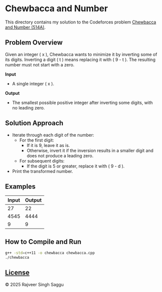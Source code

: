 # Chewbacca and Number

This directory contains my solution to the Codeforces problem [Chewbacca and Number (514A)](https://codeforces.com/problemset/problem/514/A).

## Problem Overview

Given an integer \( x \), Chewbacca wants to minimize it by inverting some of its digits. Inverting a digit \( t \) means replacing it with \( 9 - t \). The resulting number must not start with a zero.

**Input**

- A single integer \( x \).

**Output**

- The smallest possible positive integer after inverting some digits, with no leading zero.

## Solution Approach

- Iterate through each digit of the number:
  - For the first digit:
    - If it is 9, leave it as is.
    - Otherwise, invert it if the inversion results in a smaller digit and does not produce a leading zero.
  - For subsequent digits:
    - If the digit is 5 or greater, replace it with \( 9 - d \).
- Print the transformed number.

## Examples

| Input | Output |
|-------|--------|
| 27    | 22     |
| 4545  | 4444   |
| 9     | 9      |

## How to Compile and Run

```bash
g++ -std=c++11 -o chewbacca chewbacca.cpp
./chewbacca
```

## [License](../LICENSE.md)

© 2025 Rajveer Singh Saggu